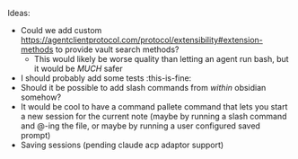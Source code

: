 Ideas:
- Could we add custom https://agentclientprotocol.com/protocol/extensibility#extension-methods to provide vault search methods?
    - This would likely be worse quality than letting an agent run bash, but it would be _MUCH_ safer
- I should probably add some tests :this-is-fine:
- Should it be possible to add slash commands from _within_ obsidian somehow?
- It would be cool to have a command pallete command that lets you start a new session for the current note (maybe by running a slash command and @-ing the file, or maybe by running a user configured saved prompt)
- Saving sessions (pending claude acp adaptor support)
